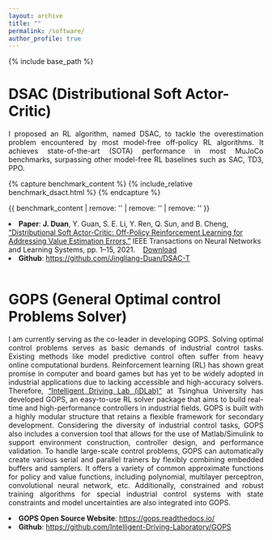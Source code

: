 ```yaml
---
layout: archive
title: ""
permalink: /software/
author_profile: true
---
```


{% include base_path %}

DSAC (Distributional Soft Actor-Critic)
======
<p style="text-align: justify;">I proposed an RL algorithm, named DSAC, to tackle the overestimation problem encountered by most model-free off-policy RL algorithms. It achieves state-of-the-art (SOTA) performance in most MuJoCo benchmarks, surpassing other model-free RL baselines such as SAC, TD3, PPO. </p>
{% capture benchmark_content %}
{% include_relative benchmark_dsact.html %}
{% endcapture %}

{{ benchmark_content | remove: '<!DOCTYPE html>' | remove: '<html>' | remove: '</html>' }}
<li><b>Paper</b>: <b>J. Duan</b>, Y. Guan, S. E. Li, Y. Ren, Q. Sun, and B. Cheng, <a href="https://ieeexplore.ieee.org/abstract/document/9448360">“Distributional Soft Actor-Critic: Off-Policy Reinforcement Learning for Addressing Value Estimation Errors,”</a> IEEE Transactions on Neural Networks and Learning Systems, pp. 1–15, 2021.‌&nbsp;&nbsp;&nbsp;&nbsp;<a href="https://arxiv.org/abs/2001.02811">Download</a></li>
<li><b>Github</b>: <a href="https://github.com/Jingliang-Duan/DSAC-T">https://github.com/Jingliang-Duan/DSAC-T</a></li>

<br>

GOPS (General Optimal control Problems Solver)
======
<p style="text-align: justify;">I am currently serving as the co-leader in developing GOPS. Solving optimal control problems serves as basic demands of industrial control tasks. Existing methods like model predictive control often suffer from heavy online computational burdens. Reinforcement learning (RL) has shown great promise in computer and board games but has yet to be widely adopted in industrial applications due to lacking accessible and high-accuracy solvers. Therefore, <a href="http://www.idlab-tsinghua.com/">“Intelligent Driving Lab (iDLab)”</a> at Tsinghua University has developed GOPS, an easy-to-use RL solver package that aims to build real-time and high-performance controllers in industrial fields. GOPS is built with a highly modular structure that retains a flexible framework for secondary development. Considering the diversity of industrial control tasks, GOPS also includes a conversion tool that allows for the use of Matlab/Simulink to support environment construction, controller design, and performance validation. To handle large-scale control problems, GOPS can automatically create various serial and parallel trainers by flexibly combining embedded buffers and samplers. It offers a variety of common approximate functions for policy and value functions, including polynomial, multilayer perceptron, convolutional neural network, etc. Additionally, constrained and robust training algorithms for special industrial control systems with state constraints and model uncertainties are also integrated into GOPS.</p>
<li><b>GOPS Open Source Website</b>: <a href="https://gops.readthedocs.io/">https://gops.readthedocs.io/</a></li>
<li><b>Github</b>: <a href="https://github.com/Intelligent-Driving-Laboratory/GOPS">https://github.com/Intelligent-Driving-Laboratory/GOPS</a></li>








									



  

